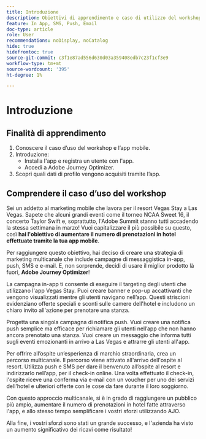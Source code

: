 ```yaml
---
title: Introduzione
description: Obiettivi di apprendimento e caso di utilizzo del workshop
feature: In App, SMS, Push, Email
doc-type: article
role: User
recommendations: noDisplay, noCatalog
hide: true
hidefromtoc: true
source-git-commit: c3f1e87ad556d630d03a359408edb7c23f1cf3e9
workflow-type: tm+mt
source-wordcount: '395'
ht-degree: 1%

---
```



# Introduzione

## Finalità di apprendimento

1. Conoscere il caso d’uso del workshop e l’app mobile.
2. Introduzione:
   * Installa l&#39;app e registra un utente con l&#39;app.
   * Accedi a Adobe Journey Optimizer.
3. Scopri quali dati di profilo vengono acquisiti tramite l’app.

## Comprendere il caso d’uso del workshop

Sei un addetto al marketing mobile che lavora per il resort Vegas Stay a Las Vegas. Sapete che alcuni grandi eventi come il torneo NCAA Sweet 16, il concerto Taylor Swift e, soprattutto, l&#39;Adobe Summit stanno tutti accadendo la stessa settimana in marzo! Vuoi capitalizzare il più possibile su questo, così **hai l&#39;obiettivo di aumentare il numero di prenotazioni in hotel effettuate tramite la tua app mobile**.

Per raggiungere questo obiettivo, hai deciso di creare una strategia di marketing multicanale che include campagne di messaggistica in-app, push, SMS e e-mail.  E, non sorprende, decidi di usare il miglior prodotto là fuori, **Adobe Journey Optimizer**!

La campagna in-app ti consente di eseguire il targeting degli utenti che utilizzano l&#39;app Vegas Stay. Puoi creare banner e pop-up accattivanti che vengono visualizzati mentre gli utenti navigano nell’app. Questi striscioni evidenziano offerte speciali e sconti sulle camere dell&#39;hotel e includono un chiaro invito all&#39;azione per prenotare una stanza.

Progetta una singola campagna di notifica push. Vuoi creare una notifica push semplice ma efficace per richiamare gli utenti nell’app che non hanno ancora prenotato una stanza. Vuoi creare un messaggio che informa tutti sugli eventi emozionanti in arrivo a Las Vegas e attrarre gli utenti all&#39;app.

Per offrire all’ospite un’esperienza di marchio straordinaria, crea un percorso multicanale. Il percorso viene attivato all&#39;arrivo dell&#39;ospite al resort. Utilizza push e SMS per dare il benvenuto all’ospite al resort e indirizzarlo nell’app, per il check-in online. Una volta effettuato il check-in, l&#39;ospite riceve una conferma via e-mail con un voucher per uno dei servizi dell&#39;hotel e ulteriori offerte con le cose da fare durante il loro soggiorno.

Con questo approccio multicanale, si è in grado di raggiungere un pubblico più ampio, aumentare il numero di prenotazioni in hotel fatte attraverso l&#39;app, e allo stesso tempo semplificare i vostri sforzi utilizzando AJO.

Alla fine, i vostri sforzi sono stati un grande successo, e l&#39;azienda ha visto un aumento significativo dei ricavi come risultato!
